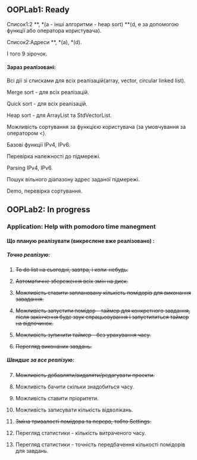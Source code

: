 ## OOPLab1: Ready
Список1:2 \*\*, \*(a - інші алгоритми - heap sort) \*\*(d, e за допомогою функції або оператора користувача).

Cписок2:Адреси \*\*, \*(a), \*(d).

І того 9 зірочок.


#### Зараз реалізовані:
Всі дії зі списками для всіх реалізацій(array, vector, circular linked list).

Merge sort - для всіх реалізацій.

Quick sort - для всіх реалізацій.

Heap sort - для ArrayList та StdVectorList.

Можливість сортування за функцією користувача (за умовчування за оператором <).

Базові функції IPv4, IPv6.

Перевірка належності до підмережі.

Parsing IPv4, IPv6.

Пошук вільного діапазону адрес заданої підмережі.

Demo, перевірка сортування.

## OOPLab2: In progress
### Application: Help with pomodoro time manegment
#### Що планую реалізувати \(викреслене вже реалізовано\) :
##### Точно реалізую:
1. ~~To do list на сьогодні, завтра, і коли-небудь.~~

2. ~~Автоматичне збереження всіх змін на диск.~~

3. ~~Можливість ставити заплановану кількість помідорів для виконання завадання.~~

4. ~~Можливість запустити помідор - таймер для конкретного завдання, після закінчення буде звук спрацьовування і запустититься таймер на відпочинок.~~

5. ~~Можливість зупинити таймер - без урахування часу.~~

6. ~~Перегляд виконаних завдань.~~

##### Швидше за все реалізую:

7. ~~Можливість добавляти/видаляти/редагувати проекти.~~

8. Можливість бачити скільки знадобиться часу.

9. Можливість ставити пріоритети.

10. Можливість записувати кількість відволікань.

11. ~~Зміна тривалості помідора та перерв, тобто Settings.~~

12. Перегляд статистики - кількість витраченого часу.

13. Перегляд статистики -  точність передбачення кількості помідорів для завдань.